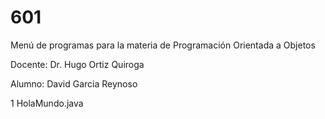 # 601

Menú de programas para la materia de Programación Orientada a Objetos

Docente: Dr. Hugo Ortiz Quiroga

Alumno: David Garcia Reynoso

1 HolaMundo.java